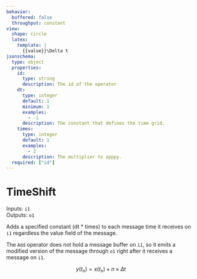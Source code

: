 ```yaml
---
behavior:
  buffered: false
  throughput: constant
view:
  shape: circle
  latex:
    template: |
      {{value}}\Delta t
jsonschema:
  type: object
  properties:
    id:
      type: string
      description: The id of the operator
    dt:
      type: integer
      default: 1
      minimum: 1
      examples:
        - -1
      description: The constant that defines the time grid.
    times:
      type: integer
      default: 1
      examples:
        - 2
      description: The multiplier to apppy.
  required: ["id"]
---
```


# TimeShift

Inputs: `i1`  
Outputs: `o1`

Adds a specified constant (dt * times) to each message time it receives on `i1` regardless the value field of the message.

The `Add` operator does not hold a message buffer on `i1`, so it emits a modified version of the message through `o1` right after it receives a message on `i1`.

$$y(t_n)= x(t_n) + n \times \Delta t$$
